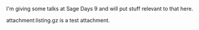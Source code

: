 I'm giving some talks at Sage Days 9 and will put stuff relevant to that here.

attachment:listing.gz is a test attachment.
